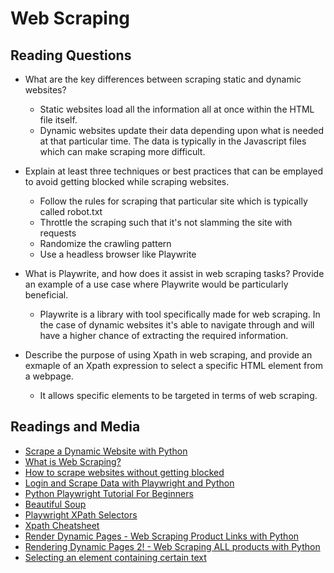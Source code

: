 # Web Scraping

## Reading Questions

* What are the key differences between scraping static and dynamic websites?
  * Static websites load all the information all at once within the HTML file itself.
  * Dynamic websites update their data depending upon what is needed at that particular time. The data is typically in the Javascript files which can make scraping more difficult.

* Explain at least three techniques or best practices that can be emplayed to avoid getting blocked while scraping websites.
  * Follow the rules for scraping that particular site which is typically called robot.txt
  * Throttle the scraping such that it's not slamming the site with requests
  * Randomize the crawling pattern
  * Use a headless browser like Playwrite

* What is Playwrite, and how does it assist in web scraping tasks? Provide an example of a use case where Playwrite would be particularly beneficial.
  * Playwrite is a library with tool specifically made for web scraping. In the case of dynamic websites it's able to navigate through and will have a higher chance of extracting the required information.

* Describe the purpose of using Xpath in web scraping, and provide an exmaple of an Xpath expression to select a specific HTML element from a webpage.
  * It allows specific elements to be targeted in terms of web scraping.

## Readings and Media

* [Scrape a Dynamic Website with Python](https://scrapingant.com/blog/scrape-dynamic-website-with-python)
* [What is Web Scraping?](https://en.wikipedia.org/wiki/Web_scraping)
* [How to scrape websites without getting blocked](https://www.scrapehero.com/how-to-prevent-getting-blacklisted-while-scraping/)
* [Login and Scrape Data with Playwright and Python](https://www.youtube.com/watch?v=H2-5ecFwHHQ&t=60s)
* [Python Playwright Tutorial For Beginners](https://www.youtube.com/watch?v=yp1o9biMMWU)
* [Beautiful Soup](https://www.crummy.com/software/BeautifulSoup/)
* [Playwright XPath Selectors](https://www.programsbuzz.com/article/playwright-xpath-selectors)
* [Xpath Cheatsheet](https://devhints.io/xpath)
* [Render Dynamic Pages - Web Scraping Product Links with Python](https://www.youtube.com/watch?v=MeBU-4Xs2RU)
* [Rendering Dynamic Pages 2! - Web Scraping ALL products with Python](https://www.youtube.com/watch?v=B14mtXA7Tyw)
* [Selecting an element containing certain text](https://stackoverflow.com/questions/1520429/is-there-a-css-selector-for-elements-containing-certain-text)